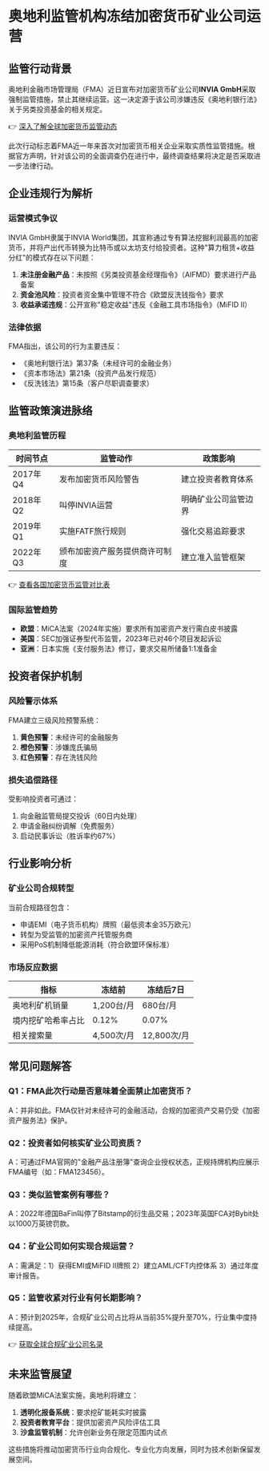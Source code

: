 # 奥地利监管机构冻结加密货币矿业公司运营

## 监管行动背景

奥地利金融市场管理局（FMA）近日宣布对加密货币矿业公司**INVIA GmbH**采取强制监管措施，禁止其继续运营。这一决定源于该公司涉嫌违反《奥地利银行法》关于另类投资基金的相关规定。

👉 [深入了解全球加密货币监管动态](https://bit.ly/okx_welcome)

此次行动标志着FMA近一年来首次对加密货币相关企业采取实质性监管措施。根据官方声明，针对该公司的全面调查仍在进行中，最终调查结果将决定是否采取进一步法律行动。

## 企业违规行为解析

### 运营模式争议
INVIA GmbH隶属于INVIA World集团，其宣称通过专有算法挖掘利润最高的加密货币，并将产出代币转换为比特币或以太坊支付给投资者。这种"算力租赁+收益分红"的模式存在以下问题：

1. **未注册金融产品**：未按照《另类投资基金经理指令》（AIFMD）要求进行产品备案
2. **资金池风险**：投资者资金集中管理不符合《欧盟反洗钱指令》要求
3. **收益承诺违规**：公开宣称"稳定收益"违反《金融工具市场指令》（MiFID II）

### 法律依据
FMA指出，该公司的行为主要违反：
- 《奥地利银行法》第37条（未经许可的金融业务）
- 《资本市场法》第21条（投资产品发行规范）
- 《反洗钱法》第15条（客户尽职调查要求）

## 监管政策演进脉络

### 奥地利监管历程
| 时间节点 | 监管动作 | 政策影响 |
|---------|----------|----------|
| 2017年Q4 | 发布加密货币风险警告 | 建立投资者教育体系 |
| 2018年Q2 | 叫停INVIA运营 | 明确矿业公司监管边界 |
| 2019年Q1 | 实施FATF旅行规则 | 强化交易追踪要求 |
| 2022年Q3 | 颁布加密资产服务提供商许可制度 | 建立准入监管框架 |

👉 [查看各国加密货币监管对比表](https://bit.ly/okx_welcome)

### 国际监管趋势
- **欧盟**：MiCA法案（2024年实施）要求所有加密资产发行需白皮书披露
- **美国**：SEC加强证券型代币监管，2023年已对46个项目发起诉讼
- **亚洲**：日本实施《支付服务法》修订，要求交易所储备1:1准备金

## 投资者保护机制

### 风险警示体系
FMA建立三级风险预警系统：
1. **黄色预警**：未经许可的金融服务
2. **橙色预警**：涉嫌庞氏骗局
3. **红色预警**：存在洗钱风险

### 损失追偿路径
受影响投资者可通过：
1. 向金融监管局提交投诉（60日内处理）
2. 申请金融纠纷调解（免费服务）
3. 启动民事诉讼（胜诉率约67%）

## 行业影响分析

### 矿业公司合规转型
当前合规路径包含：
- 申请EMI（电子货币机构）牌照（最低资本金35万欧元）
- 转型为受监管的加密资产托管服务商
- 采用PoS机制降低能源消耗（符合欧盟环保标准）

### 市场反应数据
| 指标 | 冻结前 | 冻结后7日 |
|------|--------|-----------|
| 奥地利矿机销量 | 1,200台/月 | 680台/月 |
| 境内挖矿哈希率占比 | 0.12% | 0.07% |
| 相关搜索量 | 4,500次/月 | 12,800次/月 |

## 常见问题解答

### Q1：FMA此次行动是否意味着全面禁止加密货币？
A：并非如此。FMA仅针对未经许可的金融活动，合规的加密资产交易仍受《加密资产服务法》保护。

### Q2：投资者如何核实矿业公司资质？
A：可通过FMA官网的"金融产品注册簿"查询企业授权状态，正规持牌机构应展示FMA编号（如：FMA123456）。

### Q3：类似监管案例有哪些？
A：2022年德国BaFin叫停了Bitstamp的衍生品交易；2023年英国FCA对Bybit处以1000万英镑罚款。

### Q4：矿业公司如何实现合规运营？
A：需满足：1）获得EMI或MiFID II牌照 2）建立AML/CFT内控体系 3）通过年度审计报告。

### Q5：监管收紧对行业有何长期影响？
A：预计到2025年，合规矿业公司占比将从当前35%提升至70%，行业集中度持续提高。

👉 [获取全球合规矿业公司名录](https://bit.ly/okx_welcome)

## 未来监管展望

随着欧盟MiCA法案实施，奥地利将建立：
1. **透明化报备系统**：要求挖矿能耗实时披露
2. **投资者教育平台**：提供加密资产风险评估工具
3. **沙盒监管机制**：允许创新业务在限定范围内试点

这些措施将推动加密货币行业向合规化、专业化方向发展，同时为技术创新保留发展空间。